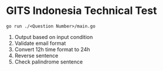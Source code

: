 # GITS Indonesia Technical Test

`go run ./<Question Number>/main.go`

1. Output based on input condition
2. Validate email format
3. Convert 12h time format to 24h
4. Reverse sentence
5. Check palindrome sentence
